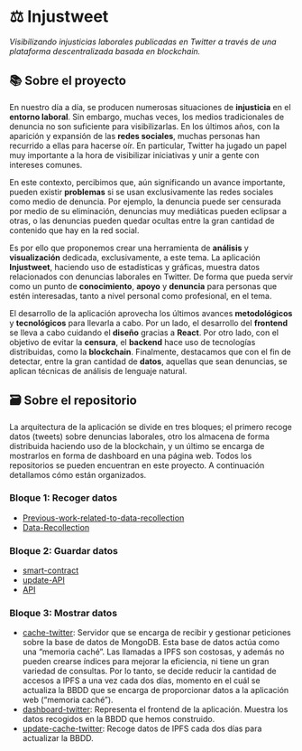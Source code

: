 # ⚖️ Injustweet 

_Visibilizando injusticias laborales publicadas en Twitter a través de una plataforma descentralizada basada en blockchain._

## 📚 Sobre el proyecto 

En nuestro día a día, se producen numerosas situaciones de **injusticia** en el **entorno laboral**. Sin embargo, muchas veces, los medios tradicionales de denuncia no son suficiente para visibilizarlas. En los últimos años, con la aparición y expansión de las **redes sociales**, muchas personas han recurrido a ellas para hacerse oír. En particular, Twitter ha jugado un papel muy importante a la hora de visibilizar iniciativas y unir a gente con intereses comunes.

En este contexto, percibimos que, aún significando un avance importante, pueden existir **problemas** si se usan exclusivamente las redes sociales como medio de denuncia. Por ejemplo, la denuncia puede ser censurada por medio de su eliminación, denuncias muy mediáticas pueden eclipsar a otras, o las denuncias pueden quedar ocultas entre la gran cantidad de contenido que hay en la red social. 

Es por ello que proponemos crear una herramienta de **análisis** y **visualización** dedicada, exclusivamente, a este tema. La aplicación **Injustweet**, haciendo uso de estadísticas y gráficas, muestra datos relacionados con denuncias laborales en Twitter. De forma que pueda servir como un punto de **conocimiento**, **apoyo** y **denuncia** para personas que estén interesadas, tanto a nivel personal como profesional, en el tema. 

El desarrollo de la aplicación aprovecha los últimos avances **metodológicos** y **tecnológicos** para llevarla a cabo. Por un lado, el desarrollo del **frontend** se lleva a cabo cuidando el **diseño** gracias a **React**. Por otro lado, con el objetivo de evitar la **censura**, el **backend** hace uso de tecnologías distribuidas, como la **blockchain**. Finalmente, destacamos que con el fin de detectar, entre la gran cantidad de **datos**, aquellas que sean denuncias, se aplican técnicas de análisis de lenguaje natural.

## 🗃 Sobre el repositorio

La arquitectura de la aplicación se divide en tres bloques; el primero recoge datos (tweets) sobre denuncias laborales, otro los almacena de forma distribuida haciendo uso de la blockchain, y un último se encarga de mostrarlos en forma de dashboard en una página web. Todos los repositorios se pueden encuentran en este proyecto. A continuación detallamos cómo están organizados.

### Bloque 1: Recoger datos

- [Previous-work-related-to-data-recollection](https://github.com/injustweet-tfg/Previous-work-related-to-data-recollection)
- [Data-Recollection](https://github.com/injustweet-tfg/Data-Recollection)


### Bloque 2: Guardar datos

- [smart-contract](https://github.com/injustweet-tfg/smart-contract)
- [update-API](https://github.com/injustweet-tfg/update-API)
- [API](https://github.com/injustweet-tfg/API)

### Bloque 3: Mostrar datos

- [cache-twitter](https://github.com/injustweet-tfg/cache-twitter):  Servidor que se encarga de recibir y gestionar peticiones sobre la base de datos de MongoDB.
Esta base de datos actúa como una “memoria caché”. Las llamadas a IPFS son costosas, y además no pueden crearse índices para mejorar la eficiencia, ni tiene un gran variedad de consultas. Por lo tanto, se decide reducir la cantidad de accesos a IPFS a una vez cada dos días, momento en el cuál se actualiza la BBDD que se encarga de proporcionar datos a la aplicación web (“memoria caché”).
- [dashboard-twitter](https://github.com/injustweet-tfg/dashboard-twitter): Representa el frontend de la aplicación. Muestra los datos recogidos en la BBDD que hemos construido.
- [update-cache-twitter](https://github.com/injustweet-tfg/update-cache-twitter): Recoge datos de IPFS cada dos días para actualizar la BBDD.
